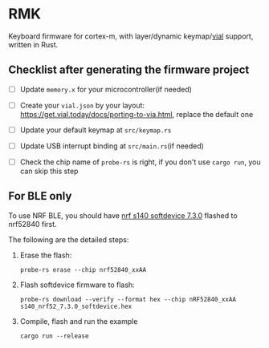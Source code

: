 # RMK

Keyboard firmware for cortex-m, with layer/dynamic keymap/[vial](https://get.vial.today) support, written in Rust.

## Checklist after generating the firmware project

- [ ] Update `memory.x` for your microcontroller(if needed)

- [ ] Create your `vial.json` by your layout: https://get.vial.today/docs/porting-to-via.html, replace the default one

- [ ] Update your default keymap at `src/keymap.rs`

- [ ] Update USB interrupt binding at `src/main.rs`(if needed)

- [ ] Check the chip name of `probe-rs` is right, if you don't use `cargo run`, you can skip this step

## For BLE only

To use NRF BLE, you should have [nrf s140 softdevice 7.3.0](https://www.nordicsemi.com/Products/Development-software/s140/download) flashed to nrf52840 first. 

The following are the detailed steps:

1. Erase the flash:
   ```shell
   probe-rs erase --chip nrf52840_xxAA
   ```
2. Flash softdevice firmware to flash:
   ```shell
   probe-rs download --verify --format hex --chip nRF52840_xxAA s140_nrf52_7.3.0_softdevice.hex
   ```
3. Compile, flash and run the example
   ```shell
   cargo run --release
   ```